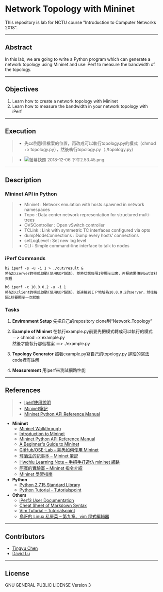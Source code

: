 # Network Topology with Mininet

This repository is lab for NCTU course "Introduction to Computer Networks 2018".

---
## Abstract

In this lab, we are going to write a Python program which can generate a network topology using Mininet and use iPerf to measure the bandwidth of the topology.

---
## Objectives

1. Learn how to create a network topology with Mininet
2. Learn how to measure the bandwidth in your network topology with iPerf

---
## Execution

> * 先cd到那個檔案的位置，再改成可以執行topology.py的模式（chmod +x topology.py），然後執行topology.py（./topology.py）  
    
> * ![螢幕快照 2018-12-06 下午2.53.45.png](https://github.com/nctucn/lab2-qhorse0616227/blob/master/%E8%9E%A2%E5%B9%95%E5%BF%AB%E7%85%A7%202018-12-06%20%E4%B8%8B%E5%8D%882.53.45.png)
        
---
## Description

### Mininet API in Python

> * Mininet : Network emulation with hosts spawned in network namespaces
> * Topo : Data center network representation for structured multi-trees
> * OVSController : Open vSwitch controller
> * TCLink : Link with symmetric TC interfaces configured via opts
> * dumpNodeConnections : Dump every hosts’ connections
> * setLogLevel : Set new log level
> * CLI : Simple command-line interface to talk to nodes
        

### iPerf Commands

    h2 iperf -s -u -i 1 > ./out/result &   
    將h2以server的模式啟動(使用UDP協議)，並將狀態每隔1秒顯示出來，再把結果傳到out資料夾裡    
    
    h6 iperf -c 10.0.0.2 -u -i 1  
    將h2以client的模式啟動(使用UDP協議)，並連接到ＩＰ地址為10.0.0.2的server，然後每隔1秒要顯示一次狀態
    

### Tasks

1. **Environment Setup**
   先把自己的repository clone到“Network_Topology”

2. **Example of Mininet**
   在執行example.py前要先把模式轉成可以執行的模式 ＝> chmod +x example.py  
   然後才能執行那個檔案 ＝> ./example.py

3. **Topology Generator**
   照著example.py寫自己的topology.py
   詳細的寫法code裡有註解

4. **Measurement**
   用iperf來測試網路性能
---
## References

> * [Iperf使用說明](http://m1016c.pixnet.net/blog/post/145780230-iperf%E4%BD%BF%E7%94%A8%E8%AA%AA%E6%98%8E)
> * [Mininet筆記](https://blog.laszlo.tw/?p=81)
> * [Mininet Python API Reference Manual](http://mininet.org/api/annotated.html)

* **Mininet**
    * [Mininet Walkthrough](http://mininet.org/walkthrough/)
    * [Introduction to Mininet](https://github.com/mininet/mininet/wiki/Introduction-to-Mininet)
    * [Mininet Python API Reference Manual](http://mininet.org/api/annotated.html)
    * [A Beginner's Guide to Mininet](https://opensourceforu.com/2017/04/beginners-guide-mininet/)
    * [GitHub/OSE-Lab - 熟悉如何使用 Mininet](https://github.com/OSE-Lab/Learning-SDN/blob/master/Mininet/README.md)
    * [菸酒生的記事本 – Mininet 筆記](https://blog.laszlo.tw/?p=81)
    * [Hwchiu Learning Note – 手把手打造仿 mininet 網路](https://hwchiu.com/setup-mininet-like-environment.html)
    * [阿寬的實驗室 – Mininet 指令介紹](https://ting-kuan.blog/2017/11/09/%E3%80%90mininet%E6%8C%87%E4%BB%A4%E4%BB%8B%E7%B4%B9%E3%80%91/)
    * [Mininet 學習指南](https://www.sdnlab.com/11495.html)
* **Python**
    * [Python 2.7.15 Standard Library](https://docs.python.org/2/library/index.html)
    * [Python Tutorial - Tutorialspoint](https://www.tutorialspoint.com/python/)
* **Others**
    * [iPerf3 User Documentation](https://iperf.fr/iperf-doc.php#3doc)
    * [Cheat Sheet of Markdown Syntax](https://www.markdownguide.org/cheat-sheet)
    * [Vim Tutorial – Tutorialspoint](https://www.tutorialspoint.com/vim/index.htm)
    * [鳥哥的 Linux 私房菜 – 第九章、vim 程式編輯器](http://linux.vbird.org/linux_basic/0310vi.php)

---
## Contributors

* [Tingyu Chen](https://github.com/qhorse0616227)
* [David Lu](https://github.com/yungshenglu)

---
## License

GNU GENERAL PUBLIC LICENSE Version 3

